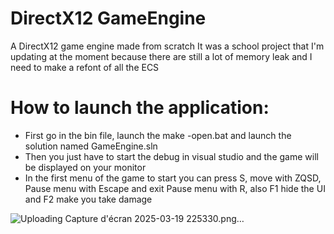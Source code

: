 # DirectX12 GameEngine
 A DirectX12 game engine made from scratch
 It was a school project that I'm updating at the moment because there are still a lot of memory leak and I need to make a refont of all the ECS

 # How to launch the application:
 - First go in the bin file, launch the make -open.bat and launch the solution named GameEngine.sln
 - Then you just have to start the debug in visual studio and the game will be displayed on your monitor
 - In the first menu of the game to start you can press S, move with ZQSD, Pause menu with Escape and exit Pause menu with R, also F1 hide the UI and F2 make you take damage

![Uploading Capture d'écran 2025-03-19 225330.png…]()

